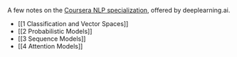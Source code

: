 A few notes on the [Coursera NLP specialization](https://www.coursera.org/specializations/natural-language-processing), offered by deeplearning.ai. 

- [[1 Classification and Vector Spaces]]
- [[2 Probabilistic Models]]
- [[3 Sequence Models]]
- [[4 Attention Models]] 